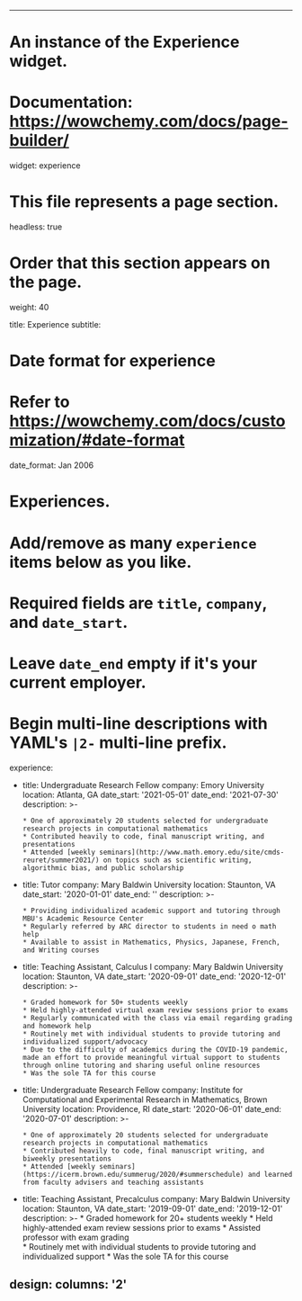 

---
# An instance of the Experience widget.
# Documentation: https://wowchemy.com/docs/page-builder/
widget: experience

# This file represents a page section.
headless: true

# Order that this section appears on the page.
weight: 40

title: Experience
subtitle:

# Date format for experience
#   Refer to https://wowchemy.com/docs/customization/#date-format
date_format: Jan 2006

# Experiences.
#   Add/remove as many `experience` items below as you like.
#   Required fields are `title`, `company`, and `date_start`.
#   Leave `date_end` empty if it's your current employer.
#   Begin multi-line descriptions with YAML's `|2-` multi-line prefix.
experience:

  - title: Undergraduate Research Fellow
    company: Emory University
    location: Atlanta, GA
    date_start: '2021-05-01'
    date_end: '2021-07-30'
    description: >-
    
        * One of approximately 20 students selected for undergraduate research projects in computational mathematics
        * Contributed heavily to code, final manuscript writing, and presentations
        * Attended [weekly seminars](http://www.math.emory.edu/site/cmds-reuret/summer2021/) on topics such as scientific writing, algorithmic bias, and public scholarship
    
  - title: Tutor
    company: Mary Baldwin University 
    location: Staunton, VA
    date_start: '2020-01-01'
    date_end: ''
    description: >-
    
        * Providing individualized academic support and tutoring through MBU's Academic Resource Center
        * Regularly referred by ARC director to students in need o math help
        * Available to assist in Mathematics, Physics, Japanese, French, and Writing courses

  - title: Teaching Assistant, Calculus I
    company: Mary Baldwin University
    location: Staunton, VA
    date_start: '2020-09-01'
    date_end: '2020-12-01'
    description: >-
    
        * Graded homework for 50+ students weekly
        * Held highly-attended virtual exam review sessions prior to exams
        * Regularly communicated with the class via email regarding grading and homework help
        * Routinely met with individual students to provide tutoring and individualized support/advocacy
        * Due to the difficulty of academics during the COVID-19 pandemic, made an effort to provide meaningful virtual support to students through online tutoring and sharing useful online resources
        * Was the sole TA for this course
    
  - title: Undergraduate Research Fellow
    company: Institute for Computational and Experimental Research in Mathematics, Brown University
    location: Providence, RI
    date_start: '2020-06-01'
    date_end: '2020-07-01'
    description: >-
    
        * One of approximately 20 students selected for undergraduate research projects in computational mathematics
        * Contributed heavily to code, final manuscript writing, and biweekly presentations
        * Attended [weekly seminars](https://icerm.brown.edu/summerug/2020/#summerschedule) and learned from faculty advisers and teaching assistants
    
        
  - title: Teaching Assistant, Precalculus
    company: Mary Baldwin University
    location: Staunton, VA
    date_start: '2019-09-01'
    date_end: '2019-12-01'
    description: >-
        * Graded homework for 20+ students weekly
        * Held highly-attended exam review sessions prior to exams
        * Assisted professor with exam grading  
        * Routinely met with individual students to provide tutoring and individualized support
        * Was the sole TA for this course  

design:
  columns: '2'
---

